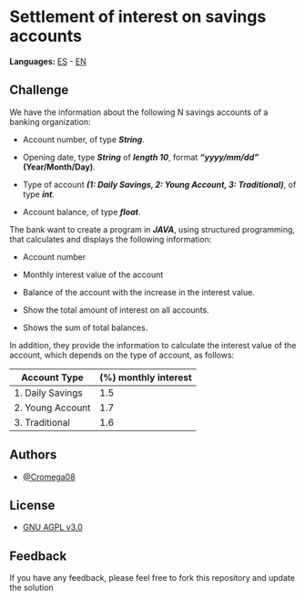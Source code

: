 # Settlement of interest on savings accounts

**Languages:** [ES](https://github.com/cromega08/interest_payment/blob/master/README_ES.md) - [EN](https://github.com/cromega08/interest_payment/blob/master/README.md)

## Challenge

We have the information about the following N savings accounts of a banking organization:

* Account number, of type **_String_**.

* Opening date, type **_String_** of **_length 10_**, format **_“yyyy/mm/dd”_ (Year/Month/Day)**.

* Type of account **_(1: Daily Savings, 2: Young Account, 3: Traditional)_**, of type **_int_**.

* Account balance, of type **_float_**.

The bank want to create a program in **_JAVA_**, using structured programming, that calculates and displays the following information:

* Account number

* Monthly interest value of the account

* Balance of the account with the increase in the interest value.

* Show the total amount of interest on all accounts.

* Shows the sum of total balances.

In addition, they provide the information to calculate the interest value of the account, which depends on the type of account, as follows:

| Account Type | (%) monthly interest|
| ---|---|
| 1. Daily Savings | 1.5 |
| 2. Young Account | 1.7 |
| 3. Traditional | 1.6 |

## Authors

* [@Cromega08](https://www.github.com/cromega08)

## License

* [GNU AGPL v3.0](https://choosealicense.com/licenses/agpl-3.0/)

## Feedback

If you have any feedback, please feel free to fork this repository and update the solution
